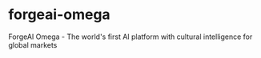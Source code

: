# forgeai-omega
 ForgeAI Omega - The world's first AI platform with cultural intelligence for global markets
